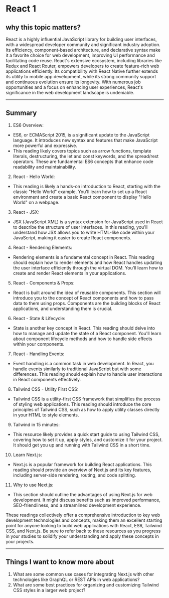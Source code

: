 # React 1

## why this topic matters?

React is a highly influential JavaScript library for building user interfaces, with a widespread developer community and significant industry adoption. Its efficiency, component-based architecture, and declarative syntax make it a favorite choice for web development, improving UI performance and facilitating code reuse. React's extensive ecosystem, including libraries like Redux and React Router, empowers developers to create feature-rich web applications efficiently. Its compatibility with React Native further extends its utility to mobile app development, while its strong community support and continuous evolution ensure its longevity. With numerous job opportunities and a focus on enhancing user experiences, React's significance in the web development landscape is undeniable.

---

## Summary

1. ES6 Overview:

* ES6, or ECMAScript 2015, is a significant update to the JavaScript language. It introduces new syntax and features that make JavaScript more powerful and expressive.
* This reading likely covers topics such as arrow functions, template literals, destructuring, the let and const keywords, and the spread/rest operators. These are fundamental ES6 concepts that enhance code readability and maintainability.

2. React - Hello World:

* This reading is likely a hands-on introduction to React, starting with the classic "Hello World" example. You'll learn how to set up a React environment and create a basic React component to display "Hello World" on a webpage.

3. React - JSX:

* JSX (JavaScript XML) is a syntax extension for JavaScript used in React to describe the structure of user interfaces. In this reading, you'll understand how JSX allows you to write HTML-like code within your JavaScript, making it easier to create React components.

4. React - Rendering Elements:

* Rendering elements is a fundamental concept in React. This reading should explain how to render elements and how React handles updating the user interface efficiently through the virtual DOM. You'll learn how to create and render React elements in your applications.

5. React - Components & Props:

* React is built around the idea of reusable components. This section will introduce you to the concept of React components and how to pass data to them using props. Components are the building blocks of React applications, and understanding them is crucial.

6. React - State & Lifecycle:

* State is another key concept in React. This reading should delve into how to manage and update the state of a React component. You'll learn about component lifecycle methods and how to handle side effects within your components.

7. React - Handling Events:

* Event handling is a common task in web development. In React, you handle events similarly to traditional JavaScript but with some differences. This reading should explain how to handle user interactions in React components effectively.

8. Tailwind CSS - Utility First CSS:

* Tailwind CSS is a utility-first CSS framework that simplifies the process of styling web applications. This reading should introduce the core principles of Tailwind CSS, such as how to apply utility classes directly in your HTML to style elements.

9. Tailwind in 15 minutes:

* This resource likely provides a quick start guide to using Tailwind CSS, covering how to set it up, apply styles, and customize it for your project. It should get you up and running with Tailwind CSS in a short time.

10. Learn Next.js:

* Next.js is a popular framework for building React applications. This reading should provide an overview of Next.js and its key features, including server-side rendering, routing, and code splitting.

11. Why to use Next.js:

* This section should outline the advantages of using Next.js for web development. It might discuss benefits such as improved performance, SEO-friendliness, and a streamlined development experience.

These readings collectively offer a comprehensive introduction to key web development technologies and concepts, making them an excellent starting point for anyone looking to build web applications with React, ES6, Tailwind CSS, and Next.js. Be sure to refer back to these resources as you progress in your studies to solidify your understanding and apply these concepts in your projects.

---

## Things I want to know more about

1. What are some common use cases for integrating Next.js with other technologies like GraphQL or REST APIs in web applications?
2. What are some best practices for organizing and customizing Tailwind CSS styles in a larger web project?
